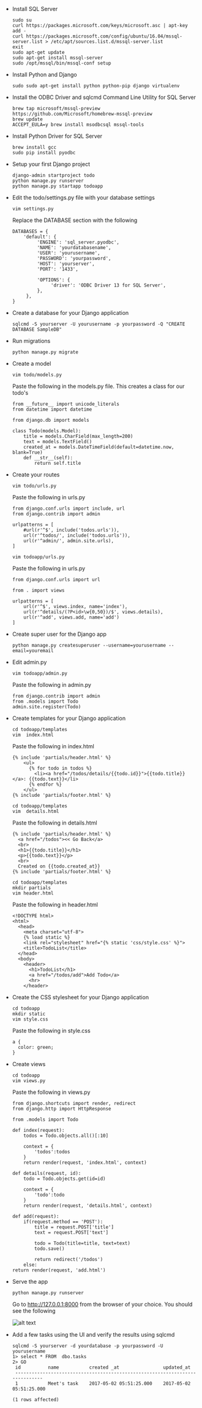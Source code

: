 -   Install SQL Server

        sudo su
        curl https://packages.microsoft.com/keys/microsoft.asc | apt-key add -
        curl https://packages.microsoft.com/config/ubuntu/16.04/mssql-server.list > /etc/apt/sources.list.d/mssql-server.list
        exit
        sudo apt-get update
        sudo apt-get install mssql-server
        sudo /opt/mssql/bin/mssql-conf setup
    
-   Install Python and Django
    
        sudo sudo apt-get install python python-pip django virtualenv
    
-   Install the ODBC Driver and sqlcmd Command Line Utility for SQL Server

        brew tap microsoft/mssql-preview https://github.com/Microsoft/homebrew-mssql-preview
        brew update
        ACCEPT_EULA=y brew install msodbcsql mssql-tools
    
-   Install Python Driver for SQL Server

        brew install gcc
        sudo pip install pyodbc

-   Setup your first Django project

        django-admin startproject todo
        python manage.py runserver
        python manage.py startapp todoapp
        
-   Edit the todo/settings.py file with your database settings
    
        vim settings.py
        
      Replace the DATABASE section with the following
      
        DATABASES = {
            'default': {
                 'ENGINE': 'sql_server.pyodbc',
                 'NAME': 'yourdatabasename',
                 'USER': 'yourusername',
                 'PASSWORD': 'yourpassword',
                 'HOST': 'yourserver',
                 'PORT': '1433',

                 'OPTIONS': {
                      'driver': 'ODBC Driver 13 for SQL Server',
                 },
             },
        }
        
-   Create a database for your Django application

        sqlcmd -S yourserver -U yourusername -p yourpassword -Q "CREATE DATABASE SampleDB"
        
-   Run migrations

        python manage.py migrate
        
-   Create a model

        vim todo/models.py
        
     Paste the following in the models.py file. This creates a class for our todo's
     
        from __future__ import unicode_literals
        from datetime import datetime

        from django.db import models

        class Todo(models.Model):
            title = models.CharField(max_length=200)
            text = models.TextField()
            created_at = models.DateTimeField(default=datetime.now, blank=True)
            def __str__(self):
                return self.title

        
-   Create your routes
 
        vim todo/urls.py
      
     Paste the following in urls.py

        from django.conf.urls import include, url
        from django.contrib import admin

        urlpatterns = [
            #url(r'^$', include('todos.urls')),
            url(r'^todos/', include('todos.urls')),
            url(r'^admin/', admin.site.urls),
        ]
        
        vim todoapp/urls.py
        
      Paste the following in urls.py
      
        from django.conf.urls import url

        from . import views

        urlpatterns = [
            url(r'^$', views.index, name='index'),
            url(r'^details/(?P<id>\w{0,50})/$', views.details),
            url(r'^add', views.add, name='add')
        ]

-   Create super user for the Django app

        python manage.py createsuperuser --username=yourusername --email=youremail
        
-   Edit admin.py

        vim todoapp/admin.py
     
     Paste the following in admin.py
     
        from django.contrib import admin
        from .models import Todo
        admin.site.register(Todo)
        
-   Create templates for your Django application

        cd todoapp/templates
        vim  index.html
        
     Paste the following in index.html
        
        {% include 'partials/header.html' %}
            <ul>
              {% for todo in todos %}
                <li><a href="/todos/details/{{todo.id}}">{{todo.title}}</a>: {{todo.text}}</li>
              {% endfor %}
            </ul>
        {% include 'partials/footer.html' %}
        
        cd todoapp/templates
        vim  details.html
        
     Paste the following in details.html

        {% include 'partials/header.html' %}
          <a href="/todos"><< Go Back</a>
          <br>
          <h1>{{todo.title}}</h1>
          <p>{{todo.text}}</p>
          <br>
          Created on {{todo.created_at}}
        {% include 'partials/footer.html' %}
  
        cd todoapp/templates  
        mkdir partials
        vim header.html
        
     Paste the following in header.html
     
        <!DOCTYPE html>
        <html>
          <head>
            <meta charset="utf-8">
            {% load static %}
            <link rel="stylesheet" href="{% static 'css/style.css' %}">
            <title>TodoList</title>
          </head>
          <body>
            <header>
              <h1>TodoList</h1>
              <a href="/todos/add">Add Todo</a>
              <hr>
            </header>

-   Create the CSS stylesheet for your Django application

        cd todoapp
        mkdir static
        vim style.css

     Paste the following in style.css

        a {
          color: green;
        }

-   Create views 

        cd todoapp
        vim views.py
        
     Paste the following in views.py

        from django.shortcuts import render, redirect
        from django.http import HttpResponse

        from .models import Todo

        def index(request):
            todos = Todo.objects.all()[:10]

            context = {
                'todos':todos
            }
            return render(request, 'index.html', context)

        def details(request, id):
            todo = Todo.objects.get(id=id)

            context = {
                'todo':todo
            }
            return render(request, 'details.html', context)

        def add(request):
            if(request.method == 'POST'):
                title = request.POST['title']
                text = request.POST['text']

                todo = Todo(title=title, text=text)
                todo.save()

                return redirect('/todos')
            else:
        return render(request, 'add.html')
        
-   Serve the app

        python manage.py runserver
     
     Go to http://127.0.0.1:8000 from the browser of your choice. You should see the following
     
     ![alt text](https://preview.ibb.co/e98qi5/laravelcomplete.png "Logo Title Text 1")

-   Add a few tasks using the UI and verify the results using sqlcmd 

        sqlcmd -S yourserver -d yourdatabase -p yourpassword -U yourusername        
        1> select * FROM  dbo.tasks
        2> GO
         id          name           created _at                updated_at
         -----------------------------------------------------------------------------
         1           Meet's task    2017-05-02 05:51:25.000    2017-05-02 05:51:25.000                                         
         
        (1 rows affected)



